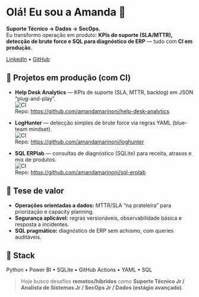 # Olá! Eu sou a Amanda 👋

**Suporte Técnico → Dados → SecOps.**  
Eu transformo operação em produto: **KPIs de suporte (SLA/MTTR), detecção de brute force e SQL para diagnóstico de ERP** — tudo com **CI em produção**.

[LinkedIn](https://www.linkedin.com/in/amandamarinoni) • [GitHub](https://github.com/amandamarinoni)

## 🚀 Projetos em produção (com CI)
- **Help Desk Analytics** — KPIs de suporte (SLA, MTTR, backlog) em JSON “plug-and-play”.  
  ![CI](https://github.com/amandamarinoni/help-desk-analytics/actions/workflows/ci.yml/badge.svg)  
  Repo: https://github.com/amandamarinoni/help-desk-analytics

- **LogHunter** — detecção simples de brute force via regras YAML (blue-team mindset).  
  ![CI](https://github.com/amandamarinoni/loghunter/actions/workflows/ci.yml/badge.svg)  
  Repo: https://github.com/amandamarinoni/loghunter

- **SQL ERPlab** — consultas de diagnóstico (SQLite) para receita, atrasos e mix de produtos.  
  ![CI](https://github.com/amandamarinoni/sql-erplab/actions/workflows/ci.yml/badge.svg)  
  Repo: https://github.com/amandamarinoni/sql-erplab

## 🎯 Tese de valor
- **Operações orientadas a dados:** MTTR/SLA “na prateleira” para priorização e capacity planning.  
- **Segurança aplicável:** regras versionáveis, observabilidade básica e resposta a incidentes.  
- **SQL pragmático:** diagnóstico de ERP sem achismo, com queries auditáveis.

## 🧰 Stack
Python • Power BI • SQLite • GitHub Actions • YAML • SQL

> Hoje busco desafios **remotos/híbridos** como **Suporte Técnico Jr / Analista de Sistemas Jr / SecOps Jr / Dados (estágio avançado)**.
